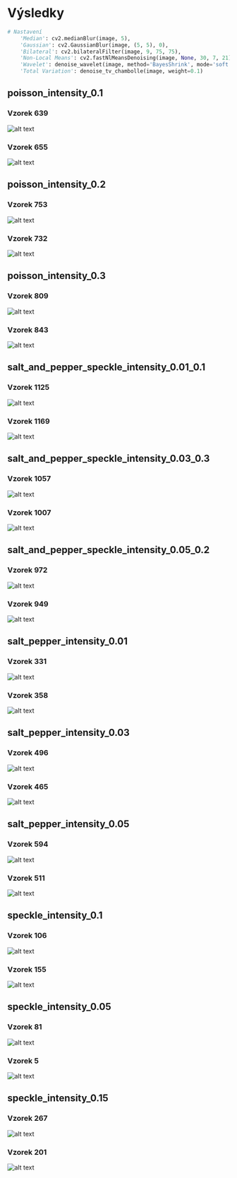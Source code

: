 # Výsledky

```python
# Nastavení
    'Median': cv2.medianBlur(image, 5),
    'Gaussian': cv2.GaussianBlur(image, (5, 5), 0),
    'Bilateral': cv2.bilateralFilter(image, 9, 75, 75),
    'Non-Local Means': cv2.fastNlMeansDenoising(image, None, 30, 7, 21),
    'Wavelet': denoise_wavelet(image, method='BayesShrink', mode='soft'),
    'Total Variation': denoise_tv_chambolle(image, weight=0.1)
```

## poisson_intensity_0.1
### Vzorek 639
![alt text](./obrazky/639.png "639")
### Vzorek 655
![alt text](./obrazky/655.png "655")

## poisson_intensity_0.2
### Vzorek 753
![alt text](./obrazky/753.png "753")
### Vzorek 732
![alt text](./obrazky/732.png "732")

## poisson_intensity_0.3
### Vzorek 809
![alt text](./obrazky/809.png "809")
### Vzorek 843
![alt text](./obrazky/843.png "843")

## salt_and_pepper_speckle_intensity_0.01_0.1
### Vzorek 1125
![alt text](./obrazky/1125.png "1125")
### Vzorek 1169
![alt text](./obrazky/1169.png "1169")

## salt_and_pepper_speckle_intensity_0.03_0.3
### Vzorek 1057
![alt text](./obrazky/1057.png "1057")
### Vzorek 1007
![alt text](./obrazky/1007.png "1007")

## salt_and_pepper_speckle_intensity_0.05_0.2
### Vzorek 972
![alt text](./obrazky/972.png "972")
### Vzorek 949
![alt text](./obrazky/949.png "949")

## salt_pepper_intensity_0.01
### Vzorek 331
![alt text](./obrazky/331.png "331")
### Vzorek 358
![alt text](./obrazky/358.png "358")

## salt_pepper_intensity_0.03
### Vzorek 496
![alt text](./obrazky/496.png "496")
### Vzorek 465
![alt text](./obrazky/465.png "465")

## salt_pepper_intensity_0.05
### Vzorek 594
![alt text](./obrazky/594.png "594")
### Vzorek 511
![alt text](./obrazky/511.png "511")

## speckle_intensity_0.1
### Vzorek 106
![alt text](./obrazky/106.png "106")
### Vzorek 155
![alt text](./obrazky/106.png "155")

## speckle_intensity_0.05
### Vzorek 81
![alt text](./obrazky/81.png "81")
### Vzorek 5
![alt text](./obrazky/5.png "5")

## speckle_intensity_0.15
### Vzorek 267
![alt text](./obrazky/81.png "267")
### Vzorek 201
![alt text](./obrazky/81.png "201")